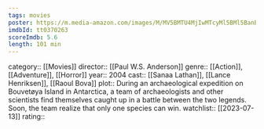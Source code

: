 ```yaml
---
tags: movies
poster: https://m.media-amazon.com/images/M/MV5BMTU4MjIwMTcyMl5BMl5BanBnXkFtZTYwMTYwNDA3._V1_SX300.jpg
imdbId: tt0370263
scoreImdb: 5.6
length: 101 min
---
```


category:: [[Movies]]
director:: [[Paul W.S. Anderson]]
genre:: [[Action]], [[Adventure]], [[Horror]]
year:: 2004
cast:: [[Sanaa Lathan]], [[Lance Henriksen]], [[Raoul Bova]]
plot:: During an archaeological expedition on Bouvetøya Island in Antarctica, a team of archaeologists and other scientists find themselves caught up in a battle between the two legends. Soon, the team realize that only one species can win.
watchlist:: [[2023-07-13]]
rating::
